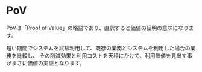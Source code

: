 # PoV

PoVは「Proof of Value」の略語であり、直訳すると価値の証明の意味になります。

短い期間でシステムを試験利用して、既存の業務とシステムを利用した場合の業務を比較し、
その削減効果と利用コストを天秤にかけて、利用価値を見出す事がまさに価値の実証となります。